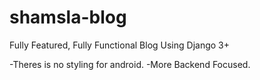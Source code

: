 # shamsla-blog
Fully Featured, Fully Functional Blog Using Django 3+

-Theres is no styling for android.
-More Backend Focused.
